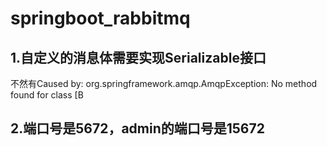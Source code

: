 # springboot_rabbitmq
## 1.自定义的消息体需要实现Serializable接口
不然有Caused by: org.springframework.amqp.AmqpException: No method found for class [B
## 2.端口号是5672，admin的端口号是15672
